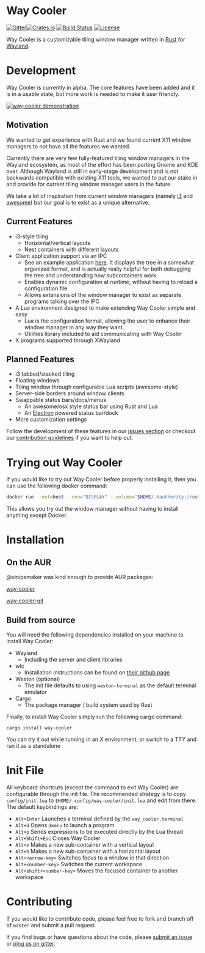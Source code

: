 # Way Cooler

[![Gitter](https://badges.gitter.im/Immington-Industries/way-cooler.svg)](https://gitter.im/Immington-Industries/way-cooler?utm_source=badge&utm_medium=badge&utm_campaign=pr-badge)[![Crates.io](https://img.shields.io/badge/crates.io-v0.3.1-orange.svg)](https://crates.io/crate/way-cooler)
[![Build Status](https://travis-ci.org/Immington-Industries/way-cooler.svg?branch=master)](https://travis-ci.org/Immington-Industries/way-cooler)
[![License](https://img.shields.io/badge/license-MIT-blue.svg)](https://github.com/Immington-Industries/way-cooler/)

Way Cooler is a customizable tiling window manager written in [Rust][] for [Wayland][wayland].


# Development

Way Cooler is currently in alpha. The core features have been added and it is in a usable state, but more work is needed to
make it user friendly.


[![way-cooler demonstration](http://i.imgur.com/UiJbpiv.png)](https://www.youtube.com/watch?v=I2FO5dnOBb0)

## Motivation

We wanted to get experience with Rust and we found current X11 window managers to not have all the features we wanted.

Currently there are very few fully-featured tiling window managers in the Wayland ecosystem, as most of the effort has been porting Gnome and KDE over. Although Wayland is still in early-stage development
and is not backwards compatible with existing X11 tools, we wanted to put our stake in and provide for current tiling window manager users in the future.

We take a lot of inspiration from current window managers (namely [i3][] and [awesome][]) but our goal is to exist as a unique alternative.


## Current Features
- i3-style tiling
  * Horizontal/vertical layouts
  * Nest containers with different layouts
- Client application support via an IPC
  * See an example application [here](https://github.com/Immington-Industries/Way-Cooler-Example-Clients). It displays the tree in a somewhat organized format, and is actually really helpful for both debugging the tree and understanding how subcontainers work.
  * Enables dynamic configuration at runtime, without having to reload a configuration file
  * Allows extensions of the window manager to exist as separate programs talking over the IPC
- A Lua environment designed to make extending Way Cooler simple and easy
  * Lua is the configuration format, allowing the user to enhance their window manager in any way they want.
  * Utilities library included to aid communicating with Way Cooler
- X programs supported through XWayland

## Planned Features

- i3 tabbed/stacked tiling
- Floating windows
- Tiling window through configurable Lua scripts (awesome-style)
- Server-side borders around window clients
- Swappable status bars/docs/menus
  * An awesome/osx style status bar using Rust and Lua
  * An [Electron](http://electron.atom.io/) powered status bar/dock
- More customization settings

Follow the development of these features in our [issues section] or checkout our [contribution guidelines](#Contributing) if you want to help out.

# Trying out Way Cooler

If you would like to try out Way Cooler before properly installing it, then you can use the following docker command:
```bash
docker run --net=host --env="DISPLAY" --volume="$HOME/.Xauthority:/root/.Xauthority:rw" timidger/way-cooler
```

This allows you try out the window manager without having to install anything except Docker.

# Installation

## On the AUR

@vinipsmaker was kind enough to provide AUR packages:

[way-cooler][way-cooler-aur]

[way-cooler-git][way-cooler-git-aur]

## Build from source

You will need the following dependencies installed on your machine to install Way Cooler:
- Wayland
  * Including the server and client libraries
- wlc
  * Installation instructions can be found on [their github page](https://github.com/Cloudef/wlc)
- Weston (optional)
  * The init file defaults to using `weston-terminal` as the default terminal emulator
- Cargo
  * The package manager / build system used by Rust

Finally, to install Way Cooler simply run the following cargo command:

```shell
cargo install way-cooler
```

You can try it out while running in an X environment, or switch to a TTY and run it as a standalone

# Init File

All keyboard shortcuts (except the command to exit Way Cooler) are configurable through the init file. The recommended strategy is to copy `config/init.lua` to `$HOME/.config/way-cooler/init.lua` and edit from there. The default keybindings are:

- `Alt+Enter` Launches a terminal defined by the `way_cooler.terminal`
- `Alt+d` Opens `dmenu` to launch a program
- `Alt+p` Sends expressions to be executed directly by the Lua thread
- `Alt+Shift+Esc` Closes Way Cooler
- `Alt+v` Makes a new sub-container with a vertical layout
- `Alt+h` Makes a new sub-container with a horizontal layout
- `Alt+<arrow-key>` Switches focus to a window in that direction
- `Alt+<number-key>` Switches the current workspace
- `Alt+shift+<number-key>` Moves the focused container to another workspace

# Contributing
If you would like to contribute code, please feel free to fork and branch off of `master` and submit a pull request.

If you find bugs or have questions about the code, please [submit an issue] or [ping us on gitter][gitter].

[Rust]: https://www.rust-lang.org
[wayland]: https://wayland.freedesktop.org/
[wlc]: https://github.com/Cloudef/wlc
[i3]: i3wm.org
[awesome]: https://awesomewm.org/
[issues section]: https://github.com/Immington-Industries/way-cooler/labels/features
[submit an issue]: https://github.com/Immington-Industries/way-cooler/issues/new
[gitter]: https://gitter.im/Immington-Industries/way-cooler?utm_source=badge&utm_medium=badge&utm_campaign=pr-badge&utm_content=badge
[way-cooler-aur]: https://aur.archlinux.org/packages/way-cooler/
[way-cooler-git-aur]: https://aur.archlinux.org/packages/way-cooler-git/
